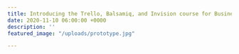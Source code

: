 ```yaml
---
title: Introducing the Trello, Balsamiq, and Invision course for Business Analysts
date: 2020-11-10 06:00:00 +0000
description: ''
featured_image: "/uploads/prototype.jpg"

---
```

